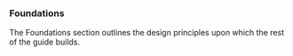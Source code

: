 ### Foundations

The Foundations section outlines the design principles upon which the rest of
the guide builds.
